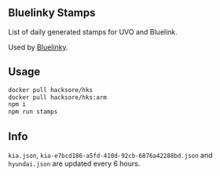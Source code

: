 ## Bluelinky Stamps

List of daily generated stamps for UVO and Bluelink.

Used by [Bluelinky](https://github.com/Hacksore/bluelinky).

## Usage

```bash
docker pull hacksore/hks
docker pull hacksore/hks:arm
npm i
npm run stamps
```

## Info

`kia.json`, `kia-e7bcd186-a5fd-410d-92cb-6876a42288bd.json` and `hyundai.json` are updated every 6 hours.
